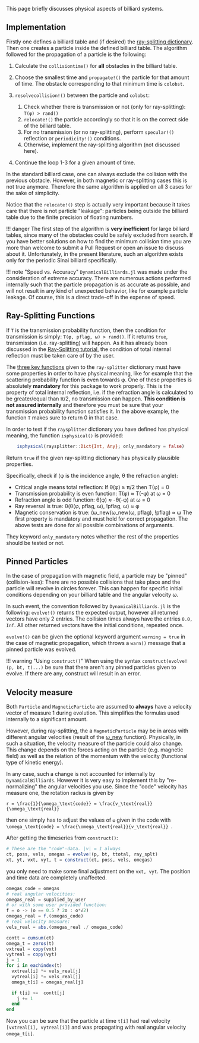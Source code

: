This page briefly discusses physical aspects of billiard systems.

## Implementation
Firstly one defines a billiard table and (if desired) the [ray-splitting dictionary](/tutorials/ray-splitting/#ray-splitter-dictionary). Then one creates a particle inside the defined billiard table. The algorithm followed for the propagation of a particle is the following:

1. Calculate the `collisiontime()` for **all** obstacles in the billiard table.
2. Choose the smallest time and `propagate!()` the particle for that amount of time. The obstacle corresponding to that minimum time is `colobst`.
3. `resolvecollision!()` between the particle and `colobst`:
    1. Check whether there is transmission or not (only for ray-splitting): `T(φ) > rand()`
    1. `relocate!()` the particle accordingly so that it is on the correct side of the billiard table.
    2. For no transmission (or no ray-splitting), perform `specular!()` reflection or `periodicity!()` conditions.
    3. Otherwise, implement the ray-splitting algorithm (not discussed here).  

5. Continue the loop 1-3 for a given amount of time.

In the standard billiard case, one can always exclude the collision with the previous obstacle. However, in both magnetic or ray-splitting cases this is not true anymore. Therefore the same algorithm is applied on all 3 cases for the sake of simplicity.

Notice that the `relocate!()` step is actually very important because it takes care that there is not particle "leakage": particles being outside the billiard table due to the finite precision of floating numbers.

!!! danger
    The first step of the algorithm is **very inefficient** for large billiard tables, since many of the obstacles could be safely excluded from search. If you have better solutions on how to find the minimum collision time you are more than welcome to submit a Pull Request or open an issue to discuss about it. Unfortunately, in the present literature,
    such an algorithm exists only for the periodic Sinai billiard specifically.

!!! note "Speed vs. Accuracy"
    `DynamicalBilliards.jl` was made under the consideration of extreme accuracy.
    There are numerous actions performed internally such that
    the particle propagation is as accurate as possible, and will not result in any kind of unexpected behavior,
    like for example particle leakage.
    Of course, this is a direct trade-off in the expense of speed.

## Ray-Splitting Functions
If `T` is the transmission probability function, then the condition for transmission is simply: `T(φ, pflag, ω) > rand()`. If it returns `true`, transmission (i.e. ray-splitting) will happen. As it has already been discussed in the [Ray-Splitting tutorial](/tutorials/ray-splitting), the condition of total internal reflection must be taken care of by the user.

The [three key functions](/tutorials/ray-splitting/#ray-splitting-functions) given to the `ray-splitter` dictionary must have some properties in order to have physical meaning, like for example that the scattering probability function is even towards φ. One of these properties is absolutely **mandatory** for this package to work properly. This is the property of total internal reflection, i.e. if the refraction angle is calculated to be greater/equal than π/2, no transmission can happen. **This condition is not assured internally** and therefore you must be sure that your transmission probability function satisfies it. In the above example, the function `T` makes sure to return 0 in that case.

In order to test if the `raysplitter` dictionary you have defined has physical meaning, the function `isphysical()` is provided:

```julia
    isphysical(raysplitter::Dict{Int, Any}; only_mandatory = false)
```
Return `true` if the given ray-splitting dictionary has physically plausible properties.

Specifically, check if (φ is the incidence angle, θ the refraction angle):
* Critical angle means total reflection: If θ(φ) ≥ π/2 then T(φ) = 0
* Transmission probability is even function: T(φ) ≈ T(-φ) at ω = 0
* Refraction angle is odd function: θ(φ) ≈ -θ(-φ) at ω = 0
* Ray reversal is true: θ(θ(φ, pflag, ω), !pflag, ω) ≈ φ
* Magnetic conservation is true: (ω_new(ω_new(ω, pflag), !pflag) ≈ ω
The first property is mandatory and must hold for correct propagation.
The above tests are done for all possible combinations of arguments.

They keyword `only_mandatory` notes whether the rest of
the properties should be tested or not.

## Pinned Particles
In the case of propagation with magnetic field, a particle may be "pinned" (collision-less):
There are no possible collisions that take place and the particle will revolve in circles
forever. This can happen for specific initial conditions depending on your billiard table
and the angular velocity ω.

In such event, the convention followed by `DynamicalBilliards.jl` is the following:
`evolve!()` returns the expected output, however all returned vectors have only 2
entries. The collision times always have the entries `0.0, Inf`. All other returned
vectors have the initial conditions, repeated once.

`evolve!()` can be given the optional keyword argument `warning = true` in the case
of magnetic propagation, which throws a `warn()` message that a pinned particle was
evolved.

!!! warning "Using `construct()`"
    When using the syntax `construct(evolve!(p, bt, t)...)` be sure that there
    aren't any pinned particles given to evolve. If there are any,
    construct will result in an error.


## Velocity measure

Both `Particle` and `MagneticParticle` are assumed to **always** have a velocity vector of measure 1 during evolution. This simplifies the formulas used internally to a significant amount.

However, during ray-splitting, the a `MagneticParticle` may be in areas with different angular velocities (result of the [ω_new](/tutorials/ray-splitting/#ray-splitting-functions) function). Physically, in such a situation, the velocity measure of the particle could also change. This change depends on the forces acting on the particle (e.g. magnetic field) as well as the relation of the momentum with the velocity (functional type of kinetic energy).

In any case, such a change is not accounted for internally by `DynamicalBilliards`. However it is very easy to implement this by "re-normalizing" the angular velocities you use. Since the "code" velocity has measure one, the rotation radius is given by

`` r = \frac{1}{\omega_\text{code}} = \frac{v_\text{real}}{\omega_\text{real}} ``

then one simply has to adjust the values of `ω` given in the code with ``\omega_\text{code} = \frac{\omega_\text{real}}{v_\text{real}} ``.

After getting the timeseries from `construct()`:
```julia
# These are the "code"-data. |v| = 1 always
ct, poss, vels, omegas = evolve!(p, bt, ttotal, ray_splt)
xt, yt, vxt, vyt, t = construct(ct, poss, vels, omegas)
```
you only need to make some final adjustment on the `vxt, vyt`. The position and time data
are completely unaffected.

```julia
omegas_code = omegas
# real angular velocities:
omegas_real = supplied_by_user
# or with some user provided function:
f = o -> (o == 0.5 ? 2o : o*√2)
omegas_real = f.(omegas_code)
# real velocity measure:
vels_real = abs.(omegas_real ./ omegas_code)

contt = cumsum(ct)
omega_t = zeros(t)
vxtreal = copy(vxt)
vytreal = copy(vyt)
j = 1
for i in eachindex(t)
  vxtreal[i] *= vels_real[j]
  vytreal[i] *= vels_real[j]
  omega_t[i] = omegas_real[j]

  if t[i] >=  contt[j]
    j += 1
  end
end
```
Now you can be sure that the particle at time `t[i]` had real velocity `[vxtreal[i], vytreal[i]]` and was propagating with real angular velocity `omega_t[i]`.
